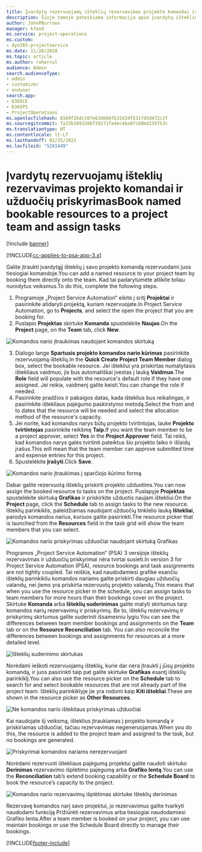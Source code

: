 ```yaml
---
title: Įvardytų rezervuojamų išteklių rezervavimas projekto komandai ir užduočių priskyrimas
description: Šioje temoje pateikiama informacija apie įvardytų išteklių rezervavimą projektų komandoms ir jų priskyrimą užduotims.
author: JohnPBurrows
manager: kfend
ms.service: project-operations
ms.custom:
- dyn365-projectservice
ms.date: 11/28/2018
ms.topic: article
ms.author: ruhercul
audience: Admin
search.audienceType:
- admin
- customizer
- enduser
search.app:
- D365CE
- D365PS
- ProjectOperations
ms.openlocfilehash: 6169f2bdc107e63d666fb32d34f531fd5d472c2f
ms.sourcegitcommit: fa32b1893286f20271fa4ec4be8fc68bd135f53c
ms.translationtype: HT
ms.contentlocale: lt-LT
ms.lasthandoff: 02/15/2021
ms.locfileid: "5291449"
---
```

# <a name="book-named-bookable-resources-to-a-project-team-and-assign-tasks"></a><span data-ttu-id="507b3-103">Įvardytų rezervuojamų išteklių rezervavimas projekto komandai ir užduočių priskyrimas</span><span class="sxs-lookup"><span data-stu-id="507b3-103">Book named bookable resources to a project team and assign tasks</span></span> 

[!include [banner](../includes/psa-now-project-operations.md)]

[!INCLUDE[cc-applies-to-psa-app-3.x](../includes/cc-applies-to-psa-app-3x.md)]

<span data-ttu-id="507b3-104">Galite įtraukti įvardytąjį išteklių į savo projekto komandą rezervuodami juos tiesiogiai komandoje.</span><span class="sxs-lookup"><span data-stu-id="507b3-104">You can  add a named resource to your project team by booking them directly onto the team.</span></span> <span data-ttu-id="507b3-105">Kad tai padarytumėte atlikite toliau nurodytus veiksmus.</span><span class="sxs-lookup"><span data-stu-id="507b3-105">To do this, complete the following steps.</span></span>

1. <span data-ttu-id="507b3-106">Programoje „Project Service Automation“ eikite į sritį **Projektai** ir pasirinkite atidaryti projektą, kuriam rezervuojate.</span><span class="sxs-lookup"><span data-stu-id="507b3-106">In  Project Service Automation, go to **Projects**, and select the open the project that you are booking for.</span></span>
2. <span data-ttu-id="507b3-107">Puslapio **Projektas** skirtuke **Komanda** spustelėkite **Naujas**.</span><span class="sxs-lookup"><span data-stu-id="507b3-107">On the **Project** page, on the **Team** tab, click **New**.</span></span> 

![Komandos nario įtraukimas naudojant komandos skirtuką](media/RM-how-to-1.png)

3. <span data-ttu-id="507b3-109">Dialogo lange **Spartusis projekto komandos nario kūrimas** pasirinkite rezervuojamą išteklių.</span><span class="sxs-lookup"><span data-stu-id="507b3-109">In the **Quick Create Project Team Member** dialog box, select the bookable resource.</span></span> <span data-ttu-id="507b3-110">Jei ištekliui yra priskirtas numatytasis ištekliaus vaidmuo, jis bus automatiškai įvestas į lauką **Vaidmuo**.</span><span class="sxs-lookup"><span data-stu-id="507b3-110">The **Role** field will populate with the resource's default role if they have one assigned.</span></span> <span data-ttu-id="507b3-111">Jei reikia, vaidmenį galite keisti.</span><span class="sxs-lookup"><span data-stu-id="507b3-111">You can change the role if needed.</span></span> 
4. <span data-ttu-id="507b3-112">Pasirinkite pradžios ir pabaigos datas, kada išteklius bus reikalingas, ir pasirinkite ištekliaus pajėgumo paskirstymo metodą.</span><span class="sxs-lookup"><span data-stu-id="507b3-112">Select the from and to dates that the resource will be needed and select the allocation method of the resource's capacity.</span></span> 
5. <span data-ttu-id="507b3-113">Jei norite, kad komandos narys būtų projekto tvirtintojas, lauke **Projekto tvirtintojas** pasirinkite reikšmę **Taip**.</span><span class="sxs-lookup"><span data-stu-id="507b3-113">If you want the team member to be a project approver, select **Yes** in the **Project Approver** field.</span></span> <span data-ttu-id="507b3-114">Tai reikš, kad komandos narys galės tvirtinti pateiktus šio projekto laiko ir išlaidų įrašus.</span><span class="sxs-lookup"><span data-stu-id="507b3-114">This will mean that the team member can approve submitted time and expense entries for this project.</span></span> 
6. <span data-ttu-id="507b3-115">Spustelėkite **Įrašyti**.</span><span class="sxs-lookup"><span data-stu-id="507b3-115">Click **Save**.</span></span>

![Komandos nario įtraukimas į sparčiojo kūrimo formą](media/RM-how-to-2.png)


<span data-ttu-id="507b3-117">Dabar galite rezervuotą išteklių priskirti projekto užduotims.</span><span class="sxs-lookup"><span data-stu-id="507b3-117">You can now assign the booked resource to tasks on the project.</span></span> <span data-ttu-id="507b3-118">Puslapyje **Projektas** spustelėkite skirtuką **Grafikas** ir priskirkite užduotis naujam ištekliui.</span><span class="sxs-lookup"><span data-stu-id="507b3-118">On the **Project** page, click the **Schedule** tab to assign tasks to the new resource.</span></span> <span data-ttu-id="507b3-119">Išteklių parinkiklis, paleidžiamas naudojant užduočių tinklelio lauką **Ištekliai**, parodys komandos narius, kuriuos galite pasirinkti.</span><span class="sxs-lookup"><span data-stu-id="507b3-119">The resource picker that is launched from the **Resources** field in the task grid will show the team members that you can select.</span></span>

![Komandos nario priskyrimas užduočiai naudojant skirtuką Grafikas](media/RM-how-to-3.png)

<span data-ttu-id="507b3-121">Programos „Project Service Automation“ (PSA) 3 versijoje išteklių rezervavimas ir užduočių priskyrimai nėra tvirtai susieti.</span><span class="sxs-lookup"><span data-stu-id="507b3-121">In version 3 for Project Service Automation (PSA), resource bookings and task assignments are not tightly coupled.</span></span> <span data-ttu-id="507b3-122">Tai reiškia, kad naudodamiesi grafike esančiu išteklių parinkikliu komandos nariams galite priskirti daugiau užduočių valandų, nei jiems yra priskirta rezervuotų projekto valandų.</span><span class="sxs-lookup"><span data-stu-id="507b3-122">This means that when you use the resource picker in the schedule, you can assign tasks to team members for more hours than their bookings cover on the project.</span></span>
<span data-ttu-id="507b3-123">Skirtuke **Komanda** arba **Išteklių suderinimas** galite matyti skirtumus tarp komandos narių rezervavimų ir priskyrimų. Be to, išteklių rezervavimų ir priskyrimų skirtumus galite suderinti išsamesniu lygiu.</span><span class="sxs-lookup"><span data-stu-id="507b3-123">You can see the differences between team member bookings and assignments on the **Team** tab or on the **Resource Reconciliation** tab. You can also reconcile the differences between bookings and assignments for resources at a more detailed level.</span></span>

![Išteklių suderinimo skirtukas](media/RM-how-to-4.png)

<span data-ttu-id="507b3-125">Norėdami ieškoti rezervuojamų išteklių, kurie dar nėra įtraukti į jūsų projekto komandą, ir juos pasirinkti taip pat galite skirtuke **Grafikas** esantį išteklių parinkiklį.</span><span class="sxs-lookup"><span data-stu-id="507b3-125">You can also use the resource picker on the **Schedule** tab to search for and select bookable resources that are not already part of the project team.</span></span> <span data-ttu-id="507b3-126">Išteklių parinkiklyje jie yra rodomi kaip **Kiti ištekliai**.</span><span class="sxs-lookup"><span data-stu-id="507b3-126">These are shown in the resource picker as **Other Resources**.</span></span>

![Ne komandos nario ištekliaus priskyrimas užduočiai](media/RM-how-to-5.png)

<span data-ttu-id="507b3-128">Kai naudojate šį veiksmą, išteklius įtraukiamas į projekto komandą ir priskiriamas užduočiai, tačiau rezervavimas negeneruojamas.</span><span class="sxs-lookup"><span data-stu-id="507b3-128">When you do this, the resource is added to the project team and assigned to the task, but no bookings are generated.</span></span>

![Priskyrimai komandos nariams nerezervuojant](media/RM-how-to-6.png)

<span data-ttu-id="507b3-130">Norėdami rezervuoti ištekliaus pajėgumą projektui galite naudoti skirtuko **Derinimas** rezervavimo išplėtimo pajėgumą arba **Grafiko lentą**.</span><span class="sxs-lookup"><span data-stu-id="507b3-130">You can use the **Reconciliation** tab’s extend booking capability or the **Schedule Board** to book the resource’s capacity to the project.</span></span>

![Komandos nario rezervavimų išplėtimas skirtuke Išteklių derinimas](media/RM-how-to-7.png)

<span data-ttu-id="507b3-132">Rezervavę komandos narį savo projektui, jo rezervavimus galite tvarkyti naudodami funkciją Prižiūrėti rezervavimus arba tiesiogiai naudodamiesi Grafiko lenta.</span><span class="sxs-lookup"><span data-stu-id="507b3-132">After a team member is booked on your project, you can use maintain bookings or use the Schedule Board directly to manage their bookings.</span></span>


[!INCLUDE[footer-include](../includes/footer-banner.md)]